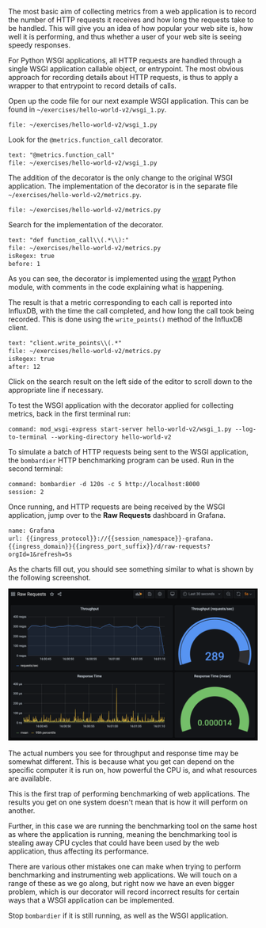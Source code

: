 The most basic aim of collecting metrics from a web application is to record the number of HTTP requests it receives and how long the requests take to be handled. This will give you an idea of how popular your web site is, how well it is performing, and thus whether a user of your web site is seeing speedy responses.

For Python WSGI applications, all HTTP requests are handled through a single WSGI application callable object, or entrypoint. The most obvious approach for recording details about HTTP requests, is thus to apply a wrapper to that entrypoint to record details of calls.

Open up the code file for our next example WSGI application. This can be found in `~/exercises/hello-world-v2/wsgi_1.py`.

```editor:open-file
file: ~/exercises/hello-world-v2/wsgi_1.py
```

Look for the `@metrics.function_call` decorator.

```editor:select-matching-text
text: "@metrics.function_call"
file: ~/exercises/hello-world-v2/wsgi_1.py
```

The addition of the decorator is the only change to the original WSGI application. The implementation of the decorator is in the separate file `~/exercises/hello-world-v2/metrics.py`.

```editor:open-file
file: ~/exercises/hello-world-v2/metrics.py
```

Search for the implementation of the decorator.

```editor:select-matching-text
text: "def function_call\\(.*\\):"
file: ~/exercises/hello-world-v2/metrics.py
isRegex: true
before: 1
```

As you can see, the decorator is implemented using the [wrapt](https://wrapt.readthedocs.io/) Python module, with comments in the code explaining what is happening.

The result is that a metric corresponding to each call is reported into InfluxDB, with the time the call completed, and how long the call took being recorded. This is done using the `write_points()` method of the InfluxDB client.

```editor:select-matching-text
text: "client.write_points\\(.*"
file: ~/exercises/hello-world-v2/metrics.py
isRegex: true
after: 12
```

Click on the search result on the left side of the editor to scroll down to the appropriate line if necessary.

To test the WSGI application with the decorator applied for collecting metrics, back in the first terminal run:

```terminal:execute
command: mod_wsgi-express start-server hello-world-v2/wsgi_1.py --log-to-terminal --working-directory hello-world-v2
```

To simulate a batch of HTTP requests being sent to the WSGI application, the `bombardier` HTTP benchmarking program can be used. Run in the second terminal:

```terminal:execute
command: bombardier -d 120s -c 5 http://localhost:8000
session: 2
```

Once running, and HTTP requests are being received by the WSGI application, jump over to the **Raw Requests** dashboard in Grafana.

```dashboard:reload-dashboard
name: Grafana
url: {{ingress_protocol}}://{{session_namespace}}-grafana.{{ingress_domain}}{{ingress_port_suffix}}/d/raw-requests?orgId=1&refresh=5s
```

As the charts fill out, you should see something similar to what is shown by the following screenshot.

![](hello-world-v2-1-raw-requests.png)

The actual numbers you see for throughput and response time may be somewhat different. This is because what you get can depend on the specific computer it is run on, how powerful the CPU is, and what resources are available.

This is the first trap of performing benchmarking of web applications. The results you get on one system doesn't mean that is how it will perform on another.

Further, in this case we are running the benchmarking tool on the same host as where the application is running, meaning the benchmarking tool is stealing away CPU cycles that could have been used by the web application, thus affecting its performance.

There are various other mistakes one can make when trying to perform benchmarking and instrumenting web applications. We will touch on a range of these as we go along, but right now we have an even bigger problem, which is our decorator will record incorrect results for certain ways that a WSGI application can be implemented.

Stop `bombardier` if it is still running, as well as the WSGI application.

```terminal:interrupt-all
```
